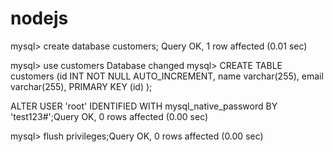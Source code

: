 # nodejs

mysql> create database customers;
Query OK, 1 row affected (0.01 sec)

mysql> use customers
Database changed
mysql> CREATE TABLE  customers (id INT NOT NULL AUTO_INCREMENT, name varchar(255), email varchar(255), PRIMARY KEY (id)  );





ALTER USER 'root' IDENTIFIED WITH mysql_native_password BY 'test123#';Query OK, 0 rows affected (0.00 sec)

mysql> flush privileges;Query OK, 0 rows affected (0.00 sec)


